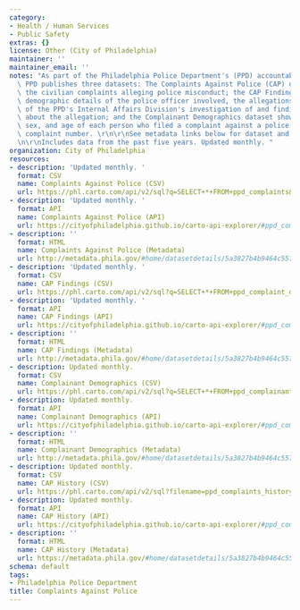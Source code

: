 ```yaml
---
category:
- Health / Human Services
- Public Safety
extras: {}
license: Other (City of Philadelphia)
maintainer: ''
maintainer_email: ''
notes: "As part of the Philadelphia Police Department's (PPD) accountability processes,\
  \ PPD publishes three datasets: The Complaints Against Police (CAP) dataset documents\
  \ the civilian complaints alleging police misconduct; the CAP Findings dataset provides\
  \ demographic details of the police officer involved, the allegations, and the status\
  \ of the PPD's Internal Affairs Division's investigation of and findings (if available)\
  \ about the allegation; and the Complainant Demographics dataset shows the race,\
  \ sex, and age of each person who filed a complaint against a police officer by\
  \ complaint number. \r\n\r\nSee metadata links below for dataset and field descriptions.\r\
  \n\r\nIncludes data from the past five years. Updated monthly. "
organization: City of Philadelphia
resources:
- description: 'Updated monthly. '
  format: CSV
  name: Complaints Against Police (CSV)
  url: https://phl.carto.com/api/v2/sql?q=SELECT+*+FROM+ppd_complaints&filename=ppd_complaints&format=csv&skipfields=cartodb_id,the_geom,the_geom_webmercator
- description: 'Updated monthly. '
  format: API
  name: Complaints Against Police (API)
  url: https://cityofphiladelphia.github.io/carto-api-explorer/#ppd_complaints
- description: ''
  format: HTML
  name: Complaints Against Police (Metadata)
  url: http://metadata.phila.gov/#home/datasetdetails/5a3827b4b9464c55711a0816/representationdetails/5a3827dbb954635579423e0f/
- description: 'Updated monthly. '
  format: CSV
  name: CAP Findings (CSV)
  url: https://phl.carto.com/api/v2/sql?q=SELECT+*+FROM+ppd_complaint_disciplines&filename=ppd_complaint_disciplines&format=csv&skipfields=cartodb_id,the_geom,the_geom_webmercator
- description: 'Updated monthly. '
  format: API
  name: CAP Findings (API)
  url: https://cityofphiladelphia.github.io/carto-api-explorer/#ppd_complaint_disciplines
- description: ''
  format: HTML
  name: CAP Findings (Metadata)
  url: http://metadata.phila.gov/#home/datasetdetails/5a3827b4b9464c55711a0816/representationdetails/5a3827b6b9464c55711a081a/
- description: Updated monthly.
  format: CSV
  name: Complainant Demographics (CSV)
  url: https://phl.carto.com/api/v2/sql?q=SELECT+*+FROM+ppd_complainant_demographics&filename=ppd_complainant_demographics&format=csv&skipfields=cartodb_id,the_geom,the_geom_webmercator
- description: Updated monthly.
  format: API
  name: Complainant Demographics (API)
  url: https://cityofphiladelphia.github.io/carto-api-explorer/#ppd_complainant_demographics
- description: ''
  format: HTML
  name: Complainant Demographics (Metadata)
  url: http://metadata.phila.gov/#home/datasetdetails/5a3827b4b9464c55711a0816/representationdetails/5da768d5e1847000154b928a/
- description: Updated monthly.
  format: CSV
  name: CAP History (CSV)
  url: https://phl.carto.com/api/v2/sql?filename=ppd_complaints_history&format=csv&skipfields=cartodb_id,the_geom,the_geom_webmercator&q=SELECT%20*%20FROM%20ppd_complaints_history
- description: Updated monthly.
  format: API
  name: CAP History (API)
  url: https://cityofphiladelphia.github.io/carto-api-explorer/#ppd_complaints_history
- description: ''
  format: HTML
  name: CAP History (Metadata)
  url: https://metadata.phila.gov/#home/datasetdetails/5a3827b4b9464c55711a0816/representationdetails/63c86b4ebe68e70012069642/
schema: default
tags:
- Philadelphia Police Department
title: Complaints Against Police
---
```

